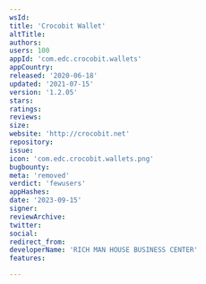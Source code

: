 ```yaml
---
wsId: 
title: 'Crocobit Wallet'
altTitle: 
authors: 
users: 100
appId: 'com.edc.crocobit.wallets'
appCountry: 
released: '2020-06-18'
updated: '2021-07-15'
version: '1.2.05'
stars: 
ratings: 
reviews: 
size: 
website: 'http://crocobit.net'
repository: 
issue: 
icon: 'com.edc.crocobit.wallets.png'
bugbounty: 
meta: 'removed'
verdict: 'fewusers'
appHashes: 
date: '2023-09-15'
signer: 
reviewArchive: 
twitter: 
social: 
redirect_from: 
developerName: 'RICH MAN HOUSE BUSINESS CENTER'
features: 

---
```


